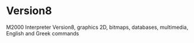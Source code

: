 # Version8
M2000 Interpreter Version8, graphics 2D, bitmaps, databases, multimedia, English and Greek commands
